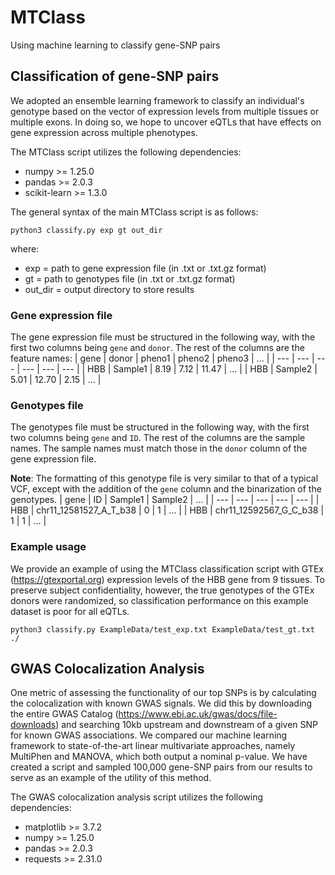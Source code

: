 # MTClass
Using machine learning to classify gene-SNP pairs

## Classification of gene-SNP pairs
We adopted an ensemble learning framework to classify an individual's genotype based on the vector of expression levels from multiple tissues or multiple exons. In doing so, we hope to uncover eQTLs that have effects on gene expression across multiple phenotypes.

The MTClass script utilizes the following dependencies:
* numpy >= 1.25.0
* pandas >= 2.0.3
* scikit-learn >= 1.3.0

The general syntax of the main MTClass script is as follows:
```
python3 classify.py exp gt out_dir
```
where:
  * exp = path to gene expression file (in .txt or .txt.gz format)
  * gt = path to genotypes file (in .txt or .txt.gz format)
  * out_dir = output directory to store results

### Gene expression file
The gene expression file must be structured in the following way, with the first two columns being ```gene``` and ```donor```. The rest of the columns are the feature names:
| gene | donor | pheno1 | pheno2 | pheno3 | ... |
| --- | --- | --- | --- | --- | --- |
| HBB | Sample1 | 8.19 | 7.12 | 11.47 | ... |
| HBB | Sample2 | 5.01 | 12.70 | 2.15 | ... |

### Genotypes file
The genotypes file must be structured in the following way, with the first two columns being ```gene``` and ```ID```. The rest of the columns are the sample names. The sample names must match those in the ```donor``` column of the gene expression file.

**Note**: The formatting of this genotype file is very similar to that of a typical VCF, except with the addition of the ```gene``` column and the binarization of the genotypes.
| gene | ID | Sample1 | Sample2 | ... |
| --- | --- | --- | --- | --- |
| HBB | chr11_12581527_A_T_b38 | 0 | 1 | ... |
| HBB | chr11_12592567_G_C_b38 | 1 | 1 | ... |

### Example usage
We provide an example of using the MTClass classification script with GTEx (https://gtexportal.org) expression levels of the HBB gene from 9 tissues. To preserve subject confidentiality, however, the true genotypes of the GTEx donors were randomized, so classification performance on this example dataset is poor for all eQTLs.
``` 
python3 classify.py ExampleData/test_exp.txt ExampleData/test_gt.txt ./
```

## GWAS Colocalization Analysis
One metric of assessing the functionality of our top SNPs is by calculating the colocalization with known GWAS signals. We did this by downloading the entire GWAS Catalog (https://www.ebi.ac.uk/gwas/docs/file-downloads) and searching 10kb upstream and downstream of a given SNP for known GWAS associations. We compared our machine learning framework to state-of-the-art linear multivariate approaches, namely MultiPhen and MANOVA, which both output a nominal p-value. We have created a script and sampled 100,000 gene-SNP pairs from our results to serve as an example of the utility of this method.

The GWAS colocalization analysis script utilizes the following dependencies:
* matplotlib >= 3.7.2
* numpy >= 1.25.0
* pandas >= 2.0.3
* requests >= 2.31.0


